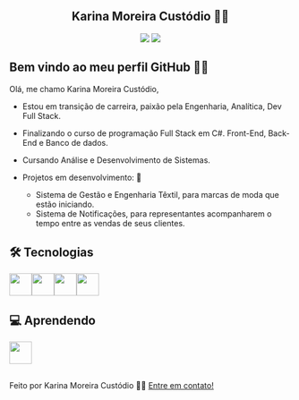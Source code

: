 <h2 align="center">Karina Moreira Custódio 👋🏽</h2> 
<div align="center">
<a href="https://www.linkedin.com/in/karina-moreira-custodio" target="_blank"><img loading="lazy" src="https://img.shields.io/badge/-LinkedIn-%230077B5?style=for-the-badge&logo=linkedin&logoColor=white" target="_blank"></a> 
<a href = "mailto:karinamoreiracustodio@gmail.com"><img loading="lazy" src="https://img.shields.io/badge/Gmail-D14836?style=for-the-badge&logo=gmail&logoColor=white" target="_blank"></a>
</div>

## Bem vindo ao meu perfil GitHub ✌🏽

Olá, me chamo Karina Moreira Custódio,

- Estou em transição de carreira, paixão pela Engenharia, Analítica, Dev Full Stack.

- Finalizando o curso de programação Full Stack em C#. Front-End, Back-End e Banco de dados.
- Cursando Análise e Desenvolvimento de Sistemas.

- Projetos em desenvolvimento: 🚀
   - Sistema de Gestão e Engenharia Têxtil, para marcas de moda que estão iniciando.
   - Sistema de Notificações, para representantes acompanharem o tempo entre as vendas de seus clientes.

  
<h2>🛠 Tecnologias</h2>

<div>
<img src="https://cdn.jsdelivr.net/gh/devicons/devicon@latest/icons/csharp/csharp-plain.svg" width="40" height="40" /><img src="https://cdn.jsdelivr.net/gh/devicons/devicon@latest/icons/html5/html5-plain-wordmark.svg" width="40" height="40" /><img src="https://cdn.jsdelivr.net/gh/devicons/devicon@latest/icons/css3/css3-plain-wordmark.svg" width="40" height="40" /><img src="https://cdn.jsdelivr.net/gh/devicons/devicon@latest/icons/javascript/javascript-plain.svg" width="40" height="40" />
</div>

<h2>💻 Aprendendo</h2>

<div>
<img src="https://cdn.jsdelivr.net/gh/devicons/devicon@latest/icons/react/react-original-wordmark.svg" width="40" height="40" />
</div>

##
Feito por Karina Moreira Custódio 👋🏽 [Entre em contato!](https://www.linkedin.com/in/karina-moreira-custodio)
